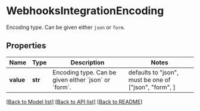 # WebhooksIntegrationEncoding

Encoding type. Can be given either `json` or `form`.

## Properties
Name | Type | Description | Notes
------------ | ------------- | ------------- | -------------
**value** | **str** | Encoding type. Can be given either &#x60;json&#x60; or &#x60;form&#x60;. | defaults to "json",  must be one of ["json", "form", ]

[[Back to Model list]](README.md#documentation-for-models) [[Back to API list]](README.md#documentation-for-api-endpoints) [[Back to README]](README.md)


